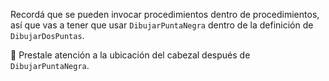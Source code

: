 Recordá que se pueden invocar procedimientos dentro de procedimientos, así que vas a tener que usar `DibujarPuntaNegra` dentro de la definición de `DibujarDosPuntas`.

:eyes: Prestale atención a la ubicación del cabezal después de `DibujarPuntaNegra`.